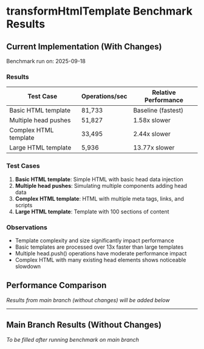 # transformHtmlTemplate Benchmark Results

## Current Implementation (With Changes)

Benchmark run on: 2025-09-18

### Results

| Test Case | Operations/sec | Relative Performance |
|-----------|---------------|---------------------|
| Basic HTML template | 81,733 | Baseline (fastest) |
| Multiple head pushes | 51,827 | 1.58x slower |
| Complex HTML template | 33,495 | 2.44x slower |
| Large HTML template | 5,936 | 13.77x slower |

### Test Cases

1. **Basic HTML template**: Simple HTML with basic head data injection
2. **Multiple head pushes**: Simulating multiple components adding head data
3. **Complex HTML template**: HTML with multiple meta tags, links, and scripts
4. **Large HTML template**: Template with 100 sections of content

### Observations

- Template complexity and size significantly impact performance
- Basic templates are processed over 13x faster than large templates
- Multiple head.push() operations have moderate performance impact
- Complex HTML with many existing head elements shows noticeable slowdown

## Performance Comparison

*Results from main branch (without changes) will be added below*

---

## Main Branch Results (Without Changes)

*To be filled after running benchmark on main branch*